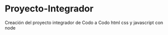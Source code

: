 # Proyecto-Integrador
Creación del proyecto integrador de Codo a Codo html css y javascript con node
